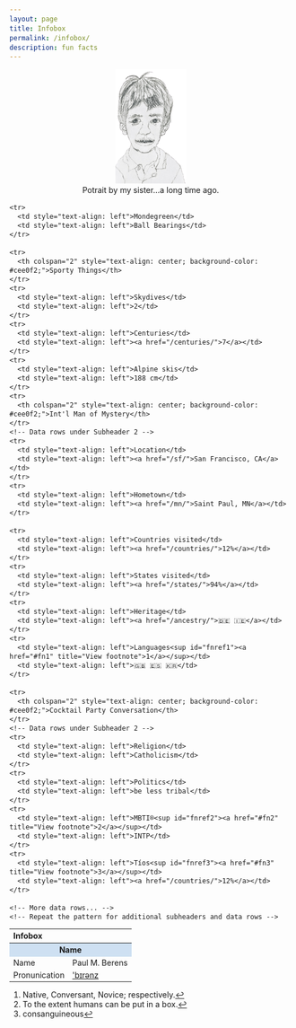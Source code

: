 ```yaml
---
layout: page
title: Infobox
permalink: /infobox/
description: fun facts
---
```

<p>
<center>
<img src="/assets/images/pmb.portrait.png" alt="portrait" width="25%" height="25%">
</center>

<center>
<span class="muted small">Potrait by my sister...a long time ago.</span>
</center>

<table>
  <thead>
    <tr>
      <th colspan="2" style="text-align: left">Infobox</th>
    </tr>
  </thead>
  <tbody>
    <!-- Subheader row that spans both columns -->
    <tr>
      <th colspan="2" style="text-align: center; background-color: #cee0f2;">Name</th>
    </tr>
    <!-- Data rows under Subheader 1 -->
    <tr>
      <td style="text-align: left">Name</td>
      <td style="text-align: left">Paul M. Berens</td>
    </tr>
    <tr>
      <td style="text-align: left">Pronunication</td>
      <td style="text-align: left"><a href="/assets/audio/berens.mp3">'b&#x026A;r&#x0259;nz</a></td>
    </tr>

    <tr>
      <td style="text-align: left">Mondegreen</td>
      <td style="text-align: left">Ball Bearings</td>
    </tr>

    <tr>
      <th colspan="2" style="text-align: center; background-color: #cee0f2;">Sporty Things</th>
    </tr>
    <tr>
      <td style="text-align: left">Skydives</td>
      <td style="text-align: left">2</td>
    </tr>
    <tr>
      <td style="text-align: left">Centuries</td>
      <td style="text-align: left"><a href="/centuries/">7</a></td>
    </tr>
    <tr>
      <td style="text-align: left">Alpine skis</td>
      <td style="text-align: left">188 cm</td>
    </tr>
    <tr>
      <th colspan="2" style="text-align: center; background-color: #cee0f2;">Int'l Man of Mystery</th>
    </tr>
    <!-- Data rows under Subheader 2 -->
    <tr>
      <td style="text-align: left">Location</td>
      <td style="text-align: left"><a href="/sf/">San Francisco, CA</a></td>
    </tr>
    <tr>
      <td style="text-align: left">Hometown</td>
      <td style="text-align: left"><a href="/mn/">Saint Paul, MN</a></td>
    </tr>

    <tr>
      <td style="text-align: left">Countries visited</td>
      <td style="text-align: left"><a href="/countries/">12%</a></td>
    </tr>
    <tr>
      <td style="text-align: left">States visited</td>
      <td style="text-align: left"><a href="/states/">94%</a></td>
    </tr>
    <tr>
      <td style="text-align: left">Heritage</td>
      <td style="text-align: left"><a href="/ancestry/">🇩🇪 🇮🇪</a></td>
    </tr>
    <tr>
      <td style="text-align: left">Languages<sup id="fnref1"><a href="#fn1" title="View footnote">1</a></sup></td>
      <td style="text-align: left">🇬🇧 🇪🇸 🇰🇷</td>
    </tr>

    <tr>
      <th colspan="2" style="text-align: center; background-color: #cee0f2;">Cocktail Party Conversation</th>
    </tr>
    <!-- Data rows under Subheader 2 -->
    <tr>
      <td style="text-align: left">Religion</td>
      <td style="text-align: left">Catholicism</td>
    </tr>
    <tr>
      <td style="text-align: left">Politics</td>
      <td style="text-align: left">be less tribal</td>
    </tr>
    <tr>
      <td style="text-align: left">MBTI®<sup id="fnref2"><a href="#fn2" title="View footnote">2</a></sup></td>
      <td style="text-align: left">INTP</td>
    </tr>
    <tr>
      <td style="text-align: left">Tíos<sup id="fnref3"><a href="#fn3" title="View footnote">3</a></sup></td>
      <td style="text-align: left"><a href="/countries/">12%</a></td>
    </tr>

    <!-- More data rows... -->
    <!-- Repeat the pattern for additional subheaders and data rows -->
  </tbody>
</table>

<!-- Later in the document, after your main content -->
<ol id="footnotes">
  <li id="fn1">Native, Conversant, Novice; respectively.<a href="#fnref1" title="Return to article">↩</a></li>
  <li id="fn2">To the extent humans can be put in a box.<a href="#fnref2" title="Return to article">↩</a></li>
  <li id="fn3">consanguineous<a href="#fnref3" title="Return to article">↩</a></li>
</ol>